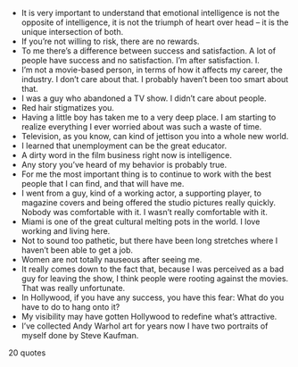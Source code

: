  - It is very important to understand that emotional intelligence is not the opposite of intelligence, it is not the triumph of heart over head – it is the unique intersection of both.
 - If you’re not willing to risk, there are no rewards.
 - To me there’s a difference between success and satisfaction. A lot of people have success and no satisfaction. I’m after satisfaction. I.
 - I’m not a movie-based person, in terms of how it affects my career, the industry. I don’t care about that. I probably haven’t been too smart about that.
 - I was a guy who abandoned a TV show. I didn’t care about people.
 - Red hair stigmatizes you.
 - Having a little boy has taken me to a very deep place. I am starting to realize everything I ever worried about was such a waste of time.
 - Television, as you know, can kind of jettison you into a whole new world.
 - I learned that unemployment can be the great educator.
 - A dirty word in the film business right now is intelligence.
 - Any story you’ve heard of my behavior is probably true.
 - For me the most important thing is to continue to work with the best people that I can find, and that will have me.
 - I went from a guy, kind of a working actor, a supporting player, to magazine covers and being offered the studio pictures really quickly. Nobody was comfortable with it. I wasn’t really comfortable with it.
 - Miami is one of the great cultural melting pots in the world. I love working and living here.
 - Not to sound too pathetic, but there have been long stretches where I haven’t been able to get a job.
 - Women are not totally nauseous after seeing me.
 - It really comes down to the fact that, because I was perceived as a bad guy for leaving the show, I think people were rooting against the movies. That was really unfortunate.
 - In Hollywood, if you have any success, you have this fear: What do you have to do to hang onto it?
 - My visibility may have gotten Hollywood to redefine what’s attractive.
 - I’ve collected Andy Warhol art for years now I have two portraits of myself done by Steve Kaufman.

20 quotes